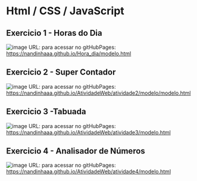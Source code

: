 # Html / CSS / JavaScript

## Exercicio 1 - Horas do Dia
![image](https://github.com/nandinhaaa/AtividadeWeb/assets/91507393/90e9023f-afbe-4154-b625-0916d2869571)
URL: para acessar no gitHubPages: https://nandinhaaa.github.io/Hora_dia/modelo.html

## Exercicio 2 - Super Contador
![image](https://github.com/nandinhaaa/AtividadeWeb/assets/91507393/ace8d07a-bd74-4734-a6f8-d1ac11ae54c9)
URL: para acessar no gitHubPages: https://nandinhaaa.github.io/AtividadeWeb/atividade2/modelo/modelo.html

## Exercicio 3 -Tabuada
![image](https://github.com/nandinhaaa/AtividadeWeb/assets/91507393/5e2dceb9-1ebd-4067-82dd-2f00785cbe5a)
URL: para acessar no gitHubPages: https://nandinhaaa.github.io/AtividadeWeb/atividade3/modelo.html

## Exercicio 4 - Analisador de Números 
![image](https://github.com/nandinhaaa/AtividadeWeb/assets/91507393/9aa4d2be-7843-4af2-9702-c6c3c83c8370)
URL: para acessar no gitHubPages: https://nandinhaaa.github.io/AtividadeWeb/atividade4/modelo.html

